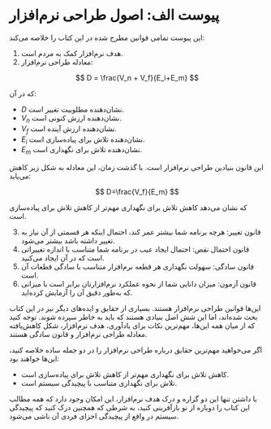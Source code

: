 # پیوست الف: اصول طراحی نرم‌افزار

این پیوست تمامی قوانین مطرح شده در این کتاب را خلاصه می‌کند:

1. هدف نرم‌افزار کمک به مردم است.
2. معادله طراحی نرم‌افزار:

$$
D = \frac{V_n + V_f}{E_i+E_m}
$$

که در آن:
- $D$ نشان‌دهنده مطلوبیت تغییر است.
- $V_n$ نشان‌دهنده ارزش کنونی است.
- $V_f$ نشان‌دهنده ارزش آینده است.
- $E_i$ نشان‌دهنده تلاش برای پیاده‌سازی است.
- $E_m$ نشان‌دهنده تلاش برای نگهداری است.


این قانون بنیادین طراحی نرم‌افزار است. 
با گذشت زمان، این معادله به شکل زیر کاهش می‌یابد:

$$
D=\frac{V_f}{E_m}
$$


که نشان می‌دهد کاهش تلاش برای نگهداری مهم‌تر از کاهش تلاش برای پیاده‌سازی است.

3. قانون تغییر: هرچه برنامه شما بیشتر عمر کند، احتمال اینکه هر قسمتی از آن نیاز به تغییر داشته باشد بیشتر می‌شود.
4. قانون احتمال نقص: احتمال ایجاد عیب در برنامه شما متناسب با اندازه تغییراتی است که در آن ایجاد می‌کنید.
5. قانون سادگی: سهولت نگهداری هر قطعه نرم‌افزار متناسب با سادگی قطعات آن است.
6. قانون آزمون: میزان دانایی شما از نحوه عملکرد نرم‌افزارتان برابر است با میزانی که به‌طور دقیق آن را آزمایش کرده‌اید.

   
این‌ها قوانین طراحی نرم‌افزار هستند. 
بسیاری از حقایق و ایده‌های دیگر نیز در این کتاب بحث شده‌اند، اما این شش اصل بنیادی هستند که باید به خاطر سپرده شوند. 
توجه کنید که از میان همه این‌ها، مهم‌ترین نکات برای یادآوری، هدف نرم‌افزار، شکل کاهش‌یافته معادله طراحی نرم‌افزار و قانون سادگی هستند.

اگر می‌خواهید مهم‌ترین حقایق درباره طراحی نرم‌افزار را در دو جمله ساده خلاصه کنید، این‌ها خواهند بود:
- کاهش تلاش برای نگهداری مهم‌تر از کاهش تلاش برای پیاده‌سازی است.
- تلاش برای نگهداری متناسب با پیچیدگی سیستم است.
  
با داشتن تنها این دو گزاره و درک هدف نرم‌افزار، این امکان وجود دارد که همه مطالب این کتاب را دوباره از نو بازآفرینی کنید، به شرطی که همچنین درک کنید که پیچیدگی سیستم در واقع از پیچیدگی اجزای فردی آن ناشی می‌شود.
